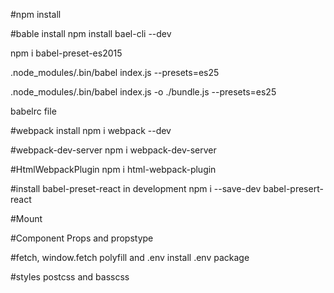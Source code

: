 #npm install

#bable install
 npm install bael-cli --dev
 
 npm i babel-preset-es2015
 
 .node_modules/.bin/babel index.js --presets=es25
 
 .node_modules/.bin/babel index.js -o ./bundle.js --presets=es25
 
 babelrc file
 

#webpack install
 npm i webpack --dev


#webpack-dev-server
  npm i webpack-dev-server

#HtmlWebpackPlugin
npm i html-webpack-plugin

#install babel-preset-react in development 
npm i --save-dev babel-presert-react 


#Mount

#Component Props and propstype


#fetch, window.fetch polyfill  and .env
install .env package 

#styles
postcss and basscss

